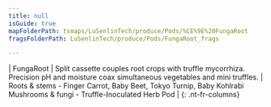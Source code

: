 ```yaml
---
title: null
isGuide: true
mapFolderPath: tsmaps/LuSenlinTech/produce/Pods/%CE%9E%20FungaRoot
fragsFolderPath: LuSenlinTech/produce/Pods/FungaRoot_frags

---
```



<!-- tsGuideRenderComment {"guide":{"id":"xXuAAN0mz","path":"LuSenlinTech/produce/Pods","fragmentFolderPath":"LuSenlinTech/produce/Pods/FungaRoot_frags"},"fragment":{"id":"xXuAAN0mz","topLevelMapKey":"wkMzSw001H","mapKeyChain":"wkMzSw001H","guideID":"xXuAAN0vG","guidePath":"c:/GitHub/MuddySpud/MuddySpud.github.io/tsmaps/LuSenlinTech/produce/Pods/FungaRoot.tspod","chartKey":"wkMzSw001H","isLeaf":false,"options":[{"id":"xXuAAT2aY","option":"FungaRoot details","order":1,"isAncillary":true}]}} -->

| FungaRoot | Split cassette couples root crops with truffle mycorrhiza. Precision pH and moisture coax simultaneous vegetables and mini truffles. | Roots & stems - Finger Carrot, Baby Beet, Tokyo Turnip, Baby Kohlrabi<br/>Mushrooms & fungi - Truffle-Inoculated Herb Pod |
{: .nt-fr-columns}
